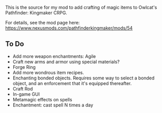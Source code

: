 This is the source for my mod to add crafting of magic items to Owlcat's Pathfinder: Kingmaker CRPG.

For details, see the mod page here: https://www.nexusmods.com/pathfinderkingmaker/mods/54

## To Do
* Add more weapon enchantments: Agile
* Craft new arms and armor using special materials?
* Forge Ring
* Add more wondrous item recipes.
* Enchanting bonded objects.  Requires some way to select a bonded object, and an enforcement that it's equipped thereafter.
* Craft Rod
* In-game GUI
* Metamagic effects on spells
* Enchantment: cast spell N times a day
